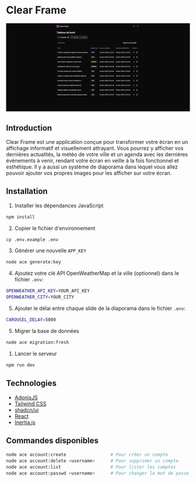 # Clear Frame

![Preview](preview.png)

## Introduction

Clear Frame est une application conçue pour transformer votre écran en un affichage informatif et visuellement attrayant. 
Vous pourrez y afficher vos dernières actualités, la météo de votre ville et un agenda avec les dernières évènements à venir, rendant votre écran en veille à la fois fonctionnel et esthétique. 
Il y a aussi un système de diaporama dans lequel vous allez pouvoir ajouter vos propres images pour les afficher sur votre écran.

## Installation

1. Installer les dépendances JavaScript
```sh
npm install
```

2. Copier le fichier d'environnement
```sh
cp .env.example .env
```

3. Générer une nouvelle `APP_KEY`
```sh
node ace generate:key
```

4. Ajoutez votre clé API OpenWeatherMap et la ville (optionnel) dans le fichier `.env`:

```sh
OPENWEATHER_API_KEY=YOUR_API_KEY
OPENWEATHER_CITY=YOUR_CITY
```

5. Ajouter le délai entre chaque slide de la diaporama dans le fichier `.env`:

```sh
CAROUSEL_DELAY=5000
```

5. Migrer la base de données
```sh
node ace migration:fresh
```

1. Lancer le serveur
```sh
npm run dev
```

## Technologies

- [AdonisJS](https://adonisjs.com/)
- [Tailwind CSS](https://tailwindcss.com/)
- [shadcn/ui](https://ui.shadcn.com/)
- [React](https://react.dev/)
- [Inertia.js](https://inertiajs.com/)

## Commandes disponibles

```sh
node ace account:create                 # Pour créer un compte
node ace account:delete <username>      # Pour supprimer un compte
node ace account:list                   # Pour lister les comptes
node ace account:passwd <username>      # Pour changer le mot de passe d'un compte
```